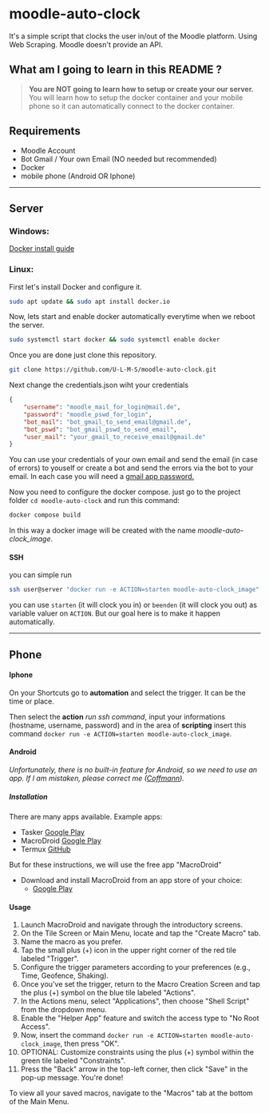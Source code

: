 # moodle-auto-clock

It's a simple script that clocks the user in/out of the Moodle platform. Using Web Scraping. Moodle doesn't provide an API.

## What am I going to learn in this README ?
> **You are NOT going to learn how to setup or create your our server.**
You will learn how to setup the docker container and your mobile phone so it can automatically connect to the docker container.

## Requirements
- Moodle Account
- Bot Gmail / Your own Email (NO needed but recommended)
- Docker
- mobile phone (Android OR Iphone)

___

## Server

### Windows: 
[Docker install guide](https://docs.docker.com/desktop/install/windows-install/) 

### Linux:
First let's install Docker and configure it.
```sh
sudo apt update && sudo apt install docker.io
```
Now, lets start and enable docker automatically everytime when we reboot the server.
```sh
sudo systemctl start docker && sudo systemctl enable docker
```
Once you are done just clone this repository.
```sh
git clone https://github.com/U-L-M-S/moodle-auto-clock.git
```
Next change the credentials.json wiht your credentials

```json
{
    "username": "moodle_mail_for_login@mail.de",
    "password": "moodle_pswd_for_login",
    "bot_mail": "bot_gmail_to_send_email@gmail.de",
    "bot_pswd": "bot_gmail_pswd_to_send_email",
    "user_mail": "your_gmail_to_receive_email@gmail.de"
}
```
You can use your credentials of your own email and send the email (in case of errors) to youself or create a bot and send the errors via the bot to your email. In each case you will need a [gmail app password.](https://accounts.google.com/v3/signin/identifier?continue=https%3A%2F%2Fmyaccount.google.com%2Fapppasswords&followup=https%3A%2F%2Fmyaccount.google.com%2Fapppasswords&ifkv=ARZ0qKLgAZL4X5K5J9YlzJWF1WX5iBQSiR26PGBK__-qiL8W4wBWXeIzu8M7OBXkSaZFJ4A0x7--IQ&osid=1&passive=1209600&rart=ANgoxccWtu49xcTR9O_jbYe2oE81ij-AfRR1Hgdf9nc8NKT8VoCeQBNklnQHOdngZJzYwNIIdpX0X3X4DBljU0epmrun6EeSL3zy0NL_HTlmR0BYALO9_Yg&service=accountsettings&flowName=GlifWebSignIn&flowEntry=ServiceLogin&dsh=S1828806382%3A1710924453785456&theme=glif&ddm=0)

Now you need to configure the docker compose.
just go to the project folder `cd moodle-auto-clock` and run this command:
```sh
docker compose build
```
In this way a docker image will be created with the name *moodle-auto-clock_image*.

#### SSH
you can simple run 
```sh
ssh user@server "docker run -e ACTION=starten moodle-auto-clock_image"
```
you can use `starten` (it will clock you in) or `beenden` (it will clock you out) as variable valuer on `ACTION`. But our goal here is to make it happen automatically.

___

## Phone
#### Iphone
On your Shortcuts go to **automation** and select the trigger. It can be the time or place.

Then select the **action** *run ssh command*, input your informations (hostname, username, password) and in the area of **scripting** insert this command `docker run -e ACTION=starten moodle-auto-clock_image`.

#### Android


*Unfortunately, there is no built-in feature for Android, so we need to use an app. If I am mistaken, please correct me ([Coffmann](https://github.com/Coffmann)).*

##### Installation

There are many apps available. 
Example apps:
- Tasker [Google Play](https://play.google.com/store/apps/details?id=net.dinglisch.android.taskerm&hl=de&gl=US)
- MacroDroid [Google Play](https://play.google.com/store/apps/details?id=com.arlosoft.macrodroid&hl=en&gl=US)
- Termux [GitHub](https://github.com/termux/termux-app)

But for these instructions, we will use the free app "MacroDroid"

- Download and install MacroDroid from an app store of your choice:
  - [Google Play](https://play.google.com/store/apps/details?id=com.arlosoft.macrodroid&hl=en&gl=US)

#### Usage

1. Launch MacroDroid and navigate through the introductory screens.
2. On the Tile Screen or Main Menu, locate and tap the "Create Macro" tab.
3. Name the macro as you prefer.
4. Tap the small plus (+) icon in the upper right corner of the red tile labeled "Trigger".
5. Configure the trigger parameters according to your preferences (e.g., Time, Geofence, Shaking).
6. Once you've set the trigger, return to the Macro Creation Screen and tap the plus (+) symbol on the blue tile labeled "Actions".
7. In the Actions menu, select "Applications", then choose "Shell Script" from the dropdown menu.
8. Enable the "Helper App" feature and switch the access type to "No Root Access".
9. Now, insert the command `docker run -e ACTION=starten moodle-auto-clock_image`, then press "OK".
10. OPTIONAL: Customize constraints using the plus (+) symbol within the green tile labeled "Constraints".
11. Press the "Back" arrow in the top-left corner, then click "Save" in the pop-up message. You're done!

To view all your saved macros, navigate to the "Macros" tab at the bottom of the Main Menu.
